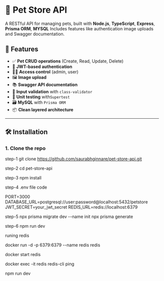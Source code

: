 # 🐾 Pet Store API

A RESTful API for managing pets, built with **Node.js**, **TypeScript**, **Express**, **Prisma ORM**, **MYSQL** Includes features like authentication image uploads and Swagger documentation.

## 🚀 Features

- ✅ **Pet CRUD operations** (Create, Read, Update, Delete)
- 🔐 **JWT-based authentication**
- 🧑‍💼 **Access control** (admin, user)
- 🖼️ **Image upload**
- 📚 **Swagger API documentation**
- 🎯 **Input validation** with `class-validator`
- 🧪 **Unit testing** with`Supertest`
- 🗃️ **MySQL** with `Prisma ORM`
- 📦 **Clean layered architecture**

---

## 🛠️ Installation

### 1. Clone the repo

step-1
git clone https://github.com/saurabhginnare/pet-store-api.git

step-2
cd pet-store-api

step-3
npm install

step-4
.env file code

PORT=3000
DATABASE_URL=postgresql://user:password@localhost:5432/petstore
JWT_SECRET=your_jwt_secret
REDIS_URL=redis://localhost:6379

step-5
npx prisma migrate dev --name init
npx prisma generate

step-6
npm run dev

runing redis

docker run -d -p 6379:6379 --name redis redis

docker start redis

docker exec -it redis redis-cli ping

npm run dev

